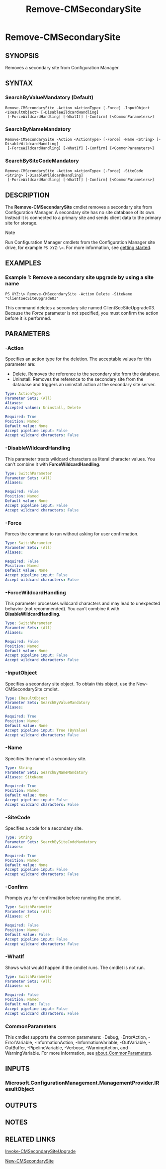 ﻿---
description: Removes a secondary site from Configuration Manager.
external help file: AdminUI.PS.dll-Help.xml
Module Name: ConfigurationManager
ms.date: 05/07/2019
schema: 2.0.0
title: Remove-CMSecondarySite
---

# Remove-CMSecondarySite

## SYNOPSIS
Removes a secondary site from Configuration Manager.

## SYNTAX

### SearchByValueMandatory (Default)
```
Remove-CMSecondarySite -Action <ActionType> [-Force] -InputObject <IResultObject> [-DisableWildcardHandling]
 [-ForceWildcardHandling] [-WhatIf] [-Confirm] [<CommonParameters>]
```

### SearchByNameMandatory
```
Remove-CMSecondarySite -Action <ActionType> [-Force] -Name <String> [-DisableWildcardHandling]
 [-ForceWildcardHandling] [-WhatIf] [-Confirm] [<CommonParameters>]
```

### SearchBySiteCodeMandatory
```
Remove-CMSecondarySite -Action <ActionType> [-Force] -SiteCode <String> [-DisableWildcardHandling]
 [-ForceWildcardHandling] [-WhatIf] [-Confirm] [<CommonParameters>]
```

## DESCRIPTION
The **Remove-CMSecondarySite** cmdlet removes a secondary site from Configuration Manager.
A secondary site has no site database of its own.
Instead it is connected to a primary site and sends client data to the primary site for storage.

> [!NOTE]
> Run Configuration Manager cmdlets from the Configuration Manager site drive, for example `PS XYZ:\>`. For more information, see [getting started](/powershell/sccm/overview).

## EXAMPLES

### Example 1: Remove a secondary site upgrade by using a site name
```
PS XYZ:\> Remove-CMSecondarySite -Action Delete -SiteName "ClientSecSiteUpgrade03"
```

This command deletes a secondary site named ClientSecSiteUpgrade03.
Because the *Force* parameter is not specified, you must confirm the action before it is performed.

## PARAMETERS

### -Action
Specifies an action type for the deletion.
The acceptable values for this parameter are:

- Delete.
Removes the reference to the secondary site from the database.
- Uninstall.
Removes the reference to the secondary site from the database and triggers an uninstall action at the secondary site server.

```yaml
Type: ActionType
Parameter Sets: (All)
Aliases:
Accepted values: Uninstall, Delete

Required: True
Position: Named
Default value: None
Accept pipeline input: False
Accept wildcard characters: False
```

### -DisableWildcardHandling

This parameter treats wildcard characters as literal character values. You can't combine it with **ForceWildcardHandling**.

```yaml
Type: SwitchParameter
Parameter Sets: (All)
Aliases:

Required: False
Position: Named
Default value: None
Accept pipeline input: False
Accept wildcard characters: False
```

### -Force
Forces the command to run without asking for user confirmation.

```yaml
Type: SwitchParameter
Parameter Sets: (All)
Aliases:

Required: False
Position: Named
Default value: None
Accept pipeline input: False
Accept wildcard characters: False
```

### -ForceWildcardHandling

This parameter processes wildcard characters and may lead to unexpected behavior (not recommended). You can't combine it with **DisableWildcardHandling**.

```yaml
Type: SwitchParameter
Parameter Sets: (All)
Aliases:

Required: False
Position: Named
Default value: None
Accept pipeline input: False
Accept wildcard characters: False
```

### -InputObject
Specifies a secondary site object.
To obtain this object, use the New-CMSecondarySite cmdlet.

```yaml
Type: IResultObject
Parameter Sets: SearchByValueMandatory
Aliases:

Required: True
Position: Named
Default value: None
Accept pipeline input: True (ByValue)
Accept wildcard characters: False
```

### -Name
Specifies the name of a secondary site.

```yaml
Type: String
Parameter Sets: SearchByNameMandatory
Aliases: SiteName

Required: True
Position: Named
Default value: None
Accept pipeline input: False
Accept wildcard characters: False
```

### -SiteCode
Specifies a code for a secondary site.

```yaml
Type: String
Parameter Sets: SearchBySiteCodeMandatory
Aliases:

Required: True
Position: Named
Default value: None
Accept pipeline input: False
Accept wildcard characters: False
```

### -Confirm
Prompts you for confirmation before running the cmdlet.

```yaml
Type: SwitchParameter
Parameter Sets: (All)
Aliases: cf

Required: False
Position: Named
Default value: False
Accept pipeline input: False
Accept wildcard characters: False
```

### -WhatIf
Shows what would happen if the cmdlet runs.
The cmdlet is not run.

```yaml
Type: SwitchParameter
Parameter Sets: (All)
Aliases: wi

Required: False
Position: Named
Default value: False
Accept pipeline input: False
Accept wildcard characters: False
```

### CommonParameters
This cmdlet supports the common parameters: -Debug, -ErrorAction, -ErrorVariable, -InformationAction, -InformationVariable, -OutVariable, -OutBuffer, -PipelineVariable, -Verbose, -WarningAction, and -WarningVariable. For more information, see [about_CommonParameters](http://go.microsoft.com/fwlink/?LinkID=113216).

## INPUTS

### Microsoft.ConfigurationManagement.ManagementProvider.IResultObject

## OUTPUTS

### 

## NOTES

## RELATED LINKS

[Invoke-CMSecondarySiteUpgrade](Invoke-CMSecondarySiteUpgrade.md)

[New-CMSecondarySite](New-CMSecondarySite.md)


